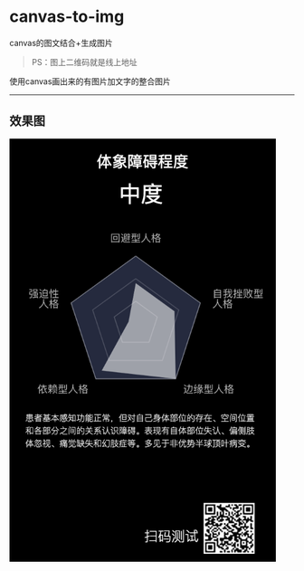 # canvas-to-img
canvas的图文结合+生成图片
> PS：图上二维码就是线上地址


使用canvas画出来的有图片加文字的整合图片

 ----
## 效果图
<img src="xiaoguotu.png" />
